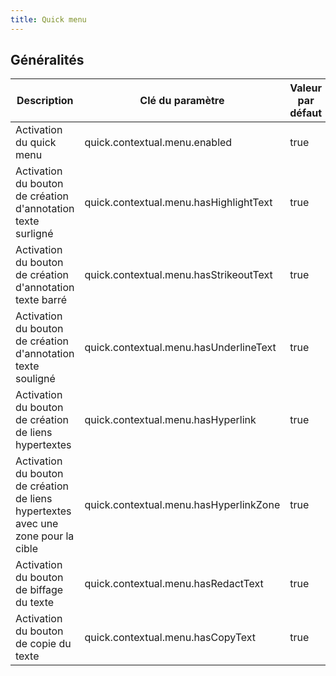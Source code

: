 ```yaml
---
title: Quick menu
---
```


## Généralités

| Description                                                                       | Clé du paramètre                       | Valeur par défaut | Type    |
| --------------------------------------------------------------------------------- | -------------------------------------- | ----------------- | ------- |
| Activation du quick menu                                                          | quick.contextual.menu.enabled          | true              | Booléen |
| Activation du bouton de création d'annotation texte surligné                      | quick.contextual.menu.hasHighlightText | true              | Booléen |
| Activation du bouton de création d'annotation texte barré                         | quick.contextual.menu.hasStrikeoutText | true              | Booléen |
| Activation du bouton de création d'annotation texte souligné                      | quick.contextual.menu.hasUnderlineText | true              | Booléen |
| Activation du bouton de création de liens hypertextes                             | quick.contextual.menu.hasHyperlink     | true              | Booléen |
| Activation du bouton de création de liens hypertextes avec une zone pour la cible | quick.contextual.menu.hasHyperlinkZone | true              | Booléen |
| Activation du bouton de biffage du texte                                          | quick.contextual.menu.hasRedactText    | true              | Booléen |
| Activation du bouton de copie du texte                                            | quick.contextual.menu.hasCopyText      | true              | Booléen |